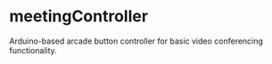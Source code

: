 # meetingController
Arduino-based arcade button controller for basic video conferencing functionality.
